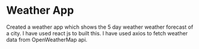 # Weather App

Created a weather app which shows the 5 day weather weather forecast of a city. I have used react js to built this. I have used axios to fetch weather data from OpenWeatherMap api.
